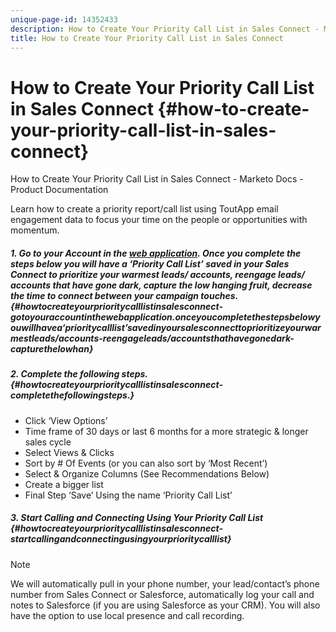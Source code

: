 ```yaml
---
unique-page-id: 14352433
description: How to Create Your Priority Call List in Sales Connect - Marketo Docs - Product Documentation
title: How to Create Your Priority Call List in Sales Connect
---
```


# How to Create Your Priority Call List in Sales Connect {#how-to-create-your-priority-call-list-in-sales-connect}

How to Create Your Priority Call List in Sales Connect - Marketo Docs - Product Documentation

Learn how to create a priority report/call list using ToutApp email engagement data to focus your time on the people or opportunities with momentum.

##### 1. Go to your Account in the [web application](http://toutapp.com/login). Once you complete the steps below you will have a ‘Priority Call List’ saved in your Sales Connect to prioritize your warmest leads/ accounts, reengage leads/ accounts that have gone dark, capture the low hanging fruit, decrease the time to connect between your campaign touches. {#howtocreateyourprioritycalllistinsalesconnect-gotoyouraccountinthewebapplication.onceyoucompletethestepsbelowyouwillhavea‘prioritycalllist’savedinyoursalesconnecttoprioritizeyourwarmestleads/accounts-reengageleads/accountsthathavegonedark-capturethelowhan}

##### 2. Complete the following steps. {#howtocreateyourprioritycalllistinsalesconnect-completethefollowingsteps.}

* Click ‘View Options’
* Time frame of 30 days or last 6 months for a more strategic & longer sales cycle
* Select Views & Clicks
* Sort by # Of Events (or you can also sort by ‘Most Recent’)
* Select & Organize Columns (See Recommendations Below)
* Create a bigger list
* Final Step ‘Save’ Using the name ‘Priority Call List’

##### 3. Start Calling and Connecting Using Your Priority Call List {#howtocreateyourprioritycalllistinsalesconnect-startcallingandconnectingusingyourprioritycalllist}

>[!NOTE]
>
>We will automatically pull in your phone number, your lead/contact’s phone number from Sales Connect or Salesforce, automatically log your call and notes to Salesforce (if you are using Salesforce as your CRM). You will also have the option to use local presence and call recording.

